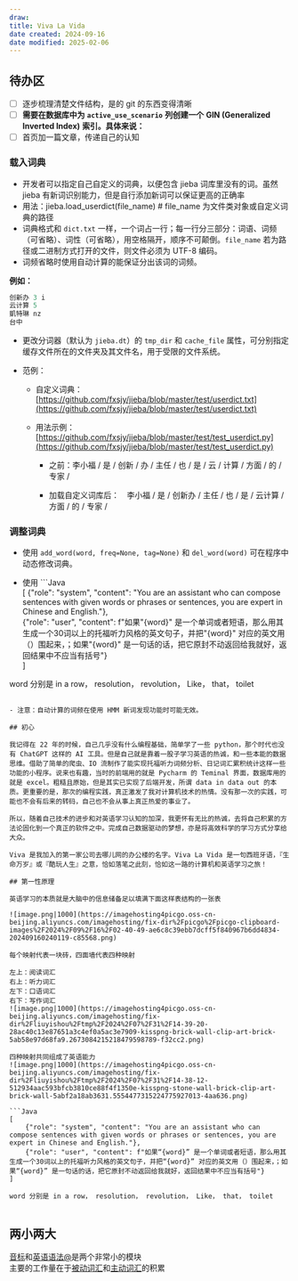 ```yaml
---
draw:
title: Viva La Vida
date created: 2024-09-16
date modified: 2025-02-06
---
```


## 待办区

- [ ] 逐步梳理清楚文件结构，是的 git 的东西变得清晰
- [ ] **需要在数据库中为** **`active_use_scenario`** **列创建一个** **GIN (Generalized Inverted Index)** **索引。具体来说：**
- [ ] 首页加一篇文章，传递自己的认知

### 载入词典

[](https://github.com/fxsjy/jieba#%E8%BD%BD%E5%85%A5%E8%AF%8D%E5%85%B8)

- 开发者可以指定自己自定义的词典，以便包含 jieba 词库里没有的词。虽然 jieba 有新词识别能力，但是自行添加新词可以保证更高的正确率
- 用法：jieba.load_userdict(file_name) # file_name 为文件类对象或自定义词典的路径
- 词典格式和 `dict.txt` 一样，一个词占一行；每一行分三部分：词语、词频（可省略）、词性（可省略），用空格隔开，顺序不可颠倒。`file_name` 若为路径或二进制方式打开的文件，则文件必须为 UTF-8 编码。
- 词频省略时使用自动计算的能保证分出该词的词频。

**例如：**

```Java
创新办 3 i
云计算 5
凱特琳 nz
台中
```

- 更改分词器（默认为 `jieba.dt`）的 `tmp_dir` 和 `cache_file` 属性，可分别指定缓存文件所在的文件夹及其文件名，用于受限的文件系统。
    
- 范例：
    
    - 自定义词典：[https://github.com/fxsjy/jieba/blob/master/test/userdict.txt](https://github.com/fxsjy/jieba/blob/master/test/userdict.txt)
        
    - 用法示例：[https://github.com/fxsjy/jieba/blob/master/test/test_userdict.py](https://github.com/fxsjy/jieba/blob/master/test/test_userdict.py)
        
        - 之前：李小福 / 是 / 创新 / 办 / 主任 / 也 / 是 / 云 / 计算 / 方面 / 的 / 专家 /
            
        - 加载自定义词库后：　李小福 / 是 / 创新办 / 主任 / 也 / 是 / 云计算 / 方面 / 的 / 专家 /
            

### 调整词典

[](https://github.com/fxsjy/jieba#%E8%B0%83%E6%95%B4%E8%AF%8D%E5%85%B8)

- 使用 `add_word(word, freq=None, tag=None)` 和 `del_word(word)` 可在程序中动态修改词典。
    
- 使用 ```Java  
[
    {"role": "system", "content": "You are an assistant who can compose sentences with given words or phrases or sentences, you are expert in Chinese and English."},  
    {"role": "user", "content": f"如果"{word}" 是一个单词或者短语，那么用其生成一个30词以上的托福听力风格的英文句子，并把"{word}" 对应的英文用（）围起来，；如果"{word}" 是一句话的话，把它原封不动返回给我就好，返回结果中不应当有括号"}  
]

word 分别是 in a row， resolution， revolution， Like， that， toilet

```0 可调节单个词语的词频，使其能（或不能）被分出来。
    
- 注意：自动计算的词频在使用 HMM 新词发现功能时可能无效。

## 初心

我记得在 22 年的时候，自己几乎没有什么编程基础，简单学了一些 python，那个时代也没有 ChatGPT 这样的 AI 工具。但是自己就是靠着一股子学习英语的热诚，和一些本能的数据思维。借助了简单的爬虫、IO 流制作了能实现托福听力词频分析、日记词汇累积统计这样一些功能的小程序。说来也有趣，当时的前端用的就是 Pycharm 的 Teminal 界面，数据库用的就是 excel。粗糙且原始，但是其实已实现了后端开发，所谓 data in data out 的本质。更重要的是，那次的编程实践，真正激发了我对计算机技术的热情。没有那一次的实践，可能也不会有后来的转码，自己也不会从事上真正热爱的事业了。

所以，随着自己技术的进步和对英语学习认知的加深，我更怀有无比的热诚，去将自己积累的方法论固化到一个真正的软件之中。完成自己数据驱动的梦想，亦是将高效科学的学习方式分享给大众。

Viva 是我加入的第一家公司去哪儿网的办公楼的名字。Viva La Vida 是一句西班牙语，『生命万岁』或『酷玩人生』之意，恰如落笔之此刻，恰如这一路的计算机和英语学习之旅！

## 第一性原理

英语学习的本质就是大脑中的信息储备足以填满下面这样表结构的一张表

![image.png|1000](https://imagehosting4picgo.oss-cn-beijing.aliyuncs.com/imagehosting/fix-dir%2Fpicgo%2Fpicgo-clipboard-images%2F2024%2F09%2F16%2F02-40-49-ae6c8c39ebb7dcff5f840967b6dd4834-202409160240119-c85568.png)

每个映射代表一块砖，四面墙代表四种映射  

左上：阅读词汇  
右上：听力词汇  
左下：口语词汇  
右下：写作词汇  
![image.png|1000](https://imagehosting4picgo.oss-cn-beijing.aliyuncs.com/imagehosting/fix-dir%2Fliuyishou%2Ftmp%2F2024%2F07%2F31%2F14-39-20-28ac40c13e87651a3c4ef0a5ac3e7909-kisspng-brick-wall-clip-art-brick-5ab58e97d68fa9.2673084215218479598789-f32cc2.png)

四种映射共同组成了英语能力  
![image.png|1000](https://imagehosting4picgo.oss-cn-beijing.aliyuncs.com/imagehosting/fix-dir%2Fliuyishou%2Ftmp%2F2024%2F07%2F31%2F14-38-12-512934aac593bfcb3810ce88f4f1350e-kisspng-stone-wall-brick-clip-art-brick-wall-5abf2a18ab3631.5554477315224775927013-4aa636.png)

```Java
[  
    {"role": "system", "content": "You are an assistant who can compose sentences with given words or phrases or sentences, you are expert in Chinese and English."},  
    {"role": "user", "content": f"如果“{word}” 是一个单词或者短语，那么用其生成一个30词以上的托福听力风格的英文句子，并把“{word}” 对应的英文用（）围起来，；如果“{word}” 是一句话的话，把它原封不动返回给我就好，返回结果中不应当有括号"}  
]

word 分别是 in a row， resolution， revolution， Like， that， toilet


```

## 两小两大

[音标](音标.md)和[英语语法@](英语语法@.md)是两个非常小的模块  
主要的工作量在于[被动词汇](被动词汇)和[主动词汇](主动词汇.md)的积累

